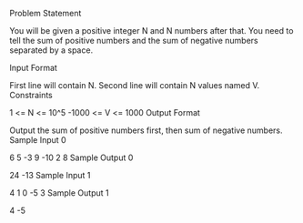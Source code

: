 Problem Statement

You will be given a positive integer N and N numbers after that. You need to tell the sum of positive numbers and the sum of negative numbers separated by a space.

Input Format

First line will contain N.
Second line will contain N values named V.
Constraints

1 <= N <= 10^5
-1000 <= V <= 1000
Output Format

Output the sum of positive numbers first, then sum of negative numbers.
Sample Input 0

6
5 -3 9 -10 2 8 
Sample Output 0

24 -13
Sample Input 1

4
1 0 -5 3
Sample Output 1

4 -5
